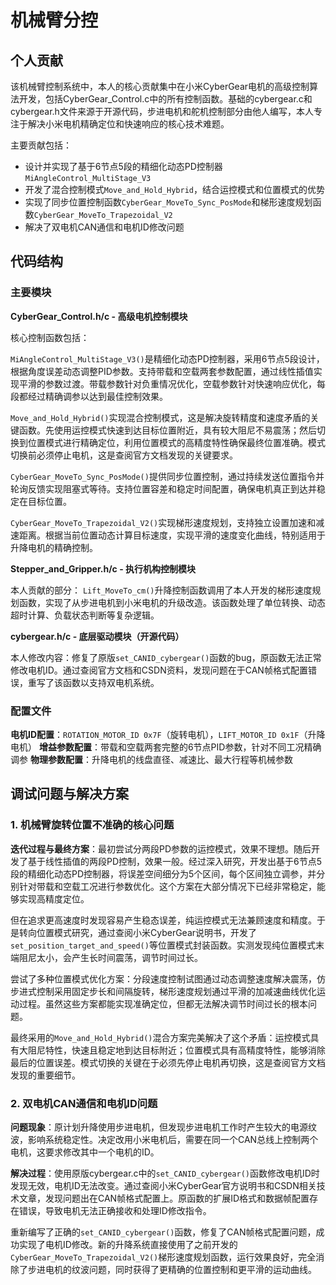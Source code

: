 # 机械臂分控

## 个人贡献

该机械臂控制系统中，本人的核心贡献集中在小米CyberGear电机的高级控制算法开发，包括CyberGear_Control.c中的所有控制函数。基础的cybergear.c和cybergear.h文件来源于开源代码，步进电机和舵机控制部分由他人编写，本人专注于解决小米电机精确定位和快速响应的核心技术难题。

主要贡献包括：
- 设计并实现了基于6节点5段的精细化动态PD控制器`MiAngleControl_MultiStage_V3`
- 开发了混合控制模式`Move_and_Hold_Hybrid`，结合运控模式和位置模式的优势
- 实现了同步位置控制函数`CyberGear_MoveTo_Sync_PosMode`和梯形速度规划函数`CyberGear_MoveTo_Trapezoidal_V2`
- 解决了双电机CAN通信和电机ID修改问题

## 代码结构

### 主要模块

**CyberGear_Control.h/c - 高级电机控制模块**

核心控制函数包括：

`MiAngleControl_MultiStage_V3()`是精细化动态PD控制器，采用6节点5段设计，根据角度误差动态调整PID参数。支持带载和空载两套参数配置，通过线性插值实现平滑的参数过渡。带载参数针对负重情况优化，空载参数针对快速响应优化，每段都经过精确调参以达到最佳控制效果。

`Move_and_Hold_Hybrid()`实现混合控制模式，这是解决旋转精度和速度矛盾的关键函数。先使用运控模式快速到达目标位置附近，具有较大阻尼不易震荡；然后切换到位置模式进行精确定位，利用位置模式的高精度特性确保最终位置准确。模式切换前必须停止电机，这是查阅官方文档发现的关键要求。

`CyberGear_MoveTo_Sync_PosMode()`提供同步位置控制，通过持续发送位置指令并轮询反馈实现阻塞式等待。支持位置容差和稳定时间配置，确保电机真正到达并稳定在目标位置。

`CyberGear_MoveTo_Trapezoidal_V2()`实现梯形速度规划，支持独立设置加速和减速距离。根据当前位置动态计算目标速度，实现平滑的速度变化曲线，特别适用于升降电机的精确控制。

**Stepper_and_Gripper.h/c - 执行机构控制模块**

本人贡献的部分：
`Lift_MoveTo_cm()`升降控制函数调用了本人开发的梯形速度规划函数，实现了从步进电机到小米电机的升级改造。该函数处理了单位转换、动态超时计算、负载状态判断等复杂逻辑。

**cybergear.h/c - 底层驱动模块（开源代码）**

本人修改内容：修复了原版`set_CANID_cybergear()`函数的bug，原函数无法正常修改电机ID。通过查阅官方文档和CSDN资料，发现问题在于CAN帧格式配置错误，重写了该函数以支持双电机系统。

### 配置文件

**电机ID配置**：`ROTATION_MOTOR_ID 0x7F`（旋转电机），`LIFT_MOTOR_ID 0x1F`（升降电机）
**增益参数配置**：带载和空载两套完整的6节点PID参数，针对不同工况精确调参
**物理参数配置**：升降电机的线盘直径、减速比、最大行程等机械参数

## 调试问题与解决方案

### 1. 机械臂旋转位置不准确的核心问题

**迭代过程与最终方案**：最初尝试分两段PD参数的运控模式，效果不理想。随后开发了基于线性插值的两段PD控制，效果一般。经过深入研究，开发出基于6节点5段的精细化动态PD控制器，将误差空间细分为5个区间，每个区间独立调参，并分别针对带载和空载工况进行参数优化。这个方案在大部分情况下已经非常稳定，能够实现高精度定位。

但在追求更高速度时发现容易产生稳态误差，纯运控模式无法兼顾速度和精度。于是转向位置模式研究，通过查阅小米CyberGear说明书，开发了`set_position_target_and_speed()`等位置模式封装函数。实测发现纯位置模式末端阻尼太小，会产生长时间震荡，调节时间过长。

尝试了多种位置模式优化方案：分段速度控制试图通过动态调整速度解决震荡，仿步进式控制采用固定步长和间隔旋转，梯形速度规划通过平滑的加减速曲线优化运动过程。虽然这些方案都能实现准确定位，但都无法解决调节时间过长的根本问题。

最终采用的`Move_and_Hold_Hybrid()`混合方案完美解决了这个矛盾：运控模式具有大阻尼特性，快速且稳定地到达目标附近；位置模式具有高精度特性，能够消除最后的位置误差。模式切换的关键在于必须先停止电机再切换，这是查阅官方文档发现的重要细节。

### 2. 双电机CAN通信和电机ID问题

**问题现象**：原计划升降使用步进电机，但发现步进电机工作时产生较大的电源纹波，影响系统稳定性。决定改用小米电机后，需要在同一个CAN总线上控制两个电机，这要求修改其中一个电机的ID。

**解决过程**：使用原版cybergear.c中的`set_CANID_cybergear()`函数修改电机ID时发现无效，电机ID无法改变。通过查阅小米CyberGear官方说明书和CSDN相关技术文章，发现问题出在CAN帧格式配置上。原函数的扩展ID格式和数据帧配置存在错误，导致电机无法正确接收和处理ID修改指令。

重新编写了正确的`set_CANID_cybergear()`函数，修复了CAN帧格式配置问题，成功实现了电机ID修改。新的升降系统直接使用了之前开发的`CyberGear_MoveTo_Trapezoidal_V2()`梯形速度规划函数，运行效果良好，完全消除了步进电机的纹波问题，同时获得了更精确的位置控制和更平滑的运动曲线。
